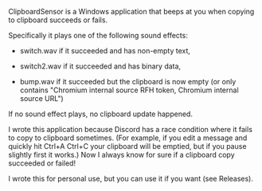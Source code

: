 ClipboardSensor is a Windows application that beeps at you when copying to clipboard succeeds or fails.

Specifically it plays one of the following sound effects:

* switch.wav if it succeeded and has non-empty text,

* switch2.wav if it succeeded and has binary data,

* bump.wav if it succeeded but the clipboard is now empty (or only contains "Chromium internal source RFH token, Chromium internal source URL")

If no sound effect plays, no clipboard update happened.

I wrote this application because Discord has a race condition where it fails to copy to clipboard sometimes. (For example, if you edit a message and quickly hit Ctrl+A Ctrl+C your clipboard will be emptied, but if you pause slightly first it works.) Now I always know for sure if a clipboard copy succeeded or failed!

I wrote this for personal use, but you can use it if you want (see Releases).
